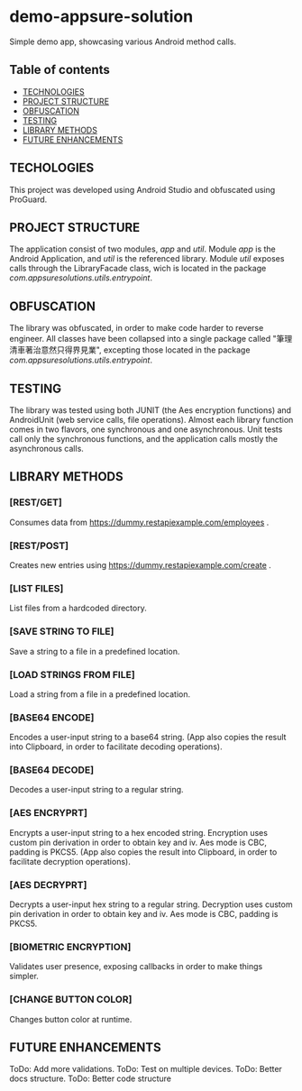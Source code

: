 # demo-appsure-solution
Simple demo app, showcasing various Android method calls.
## Table of contents
* [TECHNOLOGIES](#techologies)
* [PROJECT STRUCTURE](#structure)
* [OBFUSCATION](#obfuscation)
* [TESTING](#testig)
* [LIBRARY METHODS](#library-methods)
* [FUTURE ENHANCEMENTS](#future-enhancements)

## TECHOLOGIES
This project was developed using Android Studio and obfuscated using ProGuard.

## PROJECT STRUCTURE
The application consist of two modules, *app* and *util*.
Module *app* is the Android Application, and *util* is the referenced library.
Module *util* exposes calls through the LibraryFacade class, wich is located in the package *com.appsuresolutions.utils.entrypoint*.

## OBFUSCATION
The library was obfuscated, in order to make code harder to reverse engineer. All classes have been collapsed into a single package called "筆理清車著治意然只得界見業", excepting those located in the package *com.appsuresolutions.utils.entrypoint*.

## TESTING
The library was tested using both JUNIT (the Aes encryption functions) and AndroidUnit (web service calls, file operations).
Almost each library function comes in two flavors, one synchronous and one asynchronous. Unit tests call only the synchronous functions, and the application calls mostly the asynchronous calls.

## LIBRARY METHODS

### [REST/GET]
Consumes data from https://dummy.restapiexample.com/employees . 
### [REST/POST]
Creates new entries using https://dummy.restapiexample.com/create .
### [LIST FILES]
List files from a hardcoded directory.
### [SAVE STRING TO FILE]
Save a string to a file in a predefined location.
### [LOAD STRINGS FROM FILE]
Load a string from a file in a predefined location.
### [BASE64 ENCODE]
Encodes a user-input string to a base64 string.
(App also copies the result into Clipboard, in order to facilitate decoding operations).
### [BASE64 DECODE]
Decodes a user-input string to a regular string.
### [AES ENCRYPRT]
Encrypts a user-input string to a hex encoded string. Encryption uses custom pin derivation in order to obtain key and iv. Aes mode is CBC, padding is PKCS5. 
(App also copies the result into Clipboard, in order to facilitate decryption operations).
### [AES DECRYPRT]
Decrypts a user-input hex string to a regular string. Decryption uses custom pin derivation in order to obtain key and iv. Aes mode is CBC, padding is PKCS5. 
### [BIOMETRIC ENCRYPTION]
Validates user presence, exposing callbacks in order to make things simpler.
### [CHANGE BUTTON COLOR]
Changes button color at runtime.

## FUTURE ENHANCEMENTS
ToDo: Add more validations.
ToDo: Test on multiple devices.
ToDo: Better docs structure.
ToDo: Better code structure

